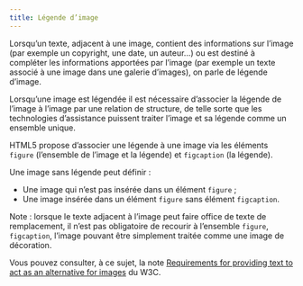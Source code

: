 ```yaml
---
title: Légende d’image
---
```


Lorsqu’un texte, adjacent à une image, contient des informations sur l’image
(par exemple un copyright, une date, un auteur…) ou est destiné à compléter
les informations apportées par l’image (par exemple un texte associé à une
image dans une galerie d’images), on parle de légende d’image.

Lorsqu’une image est légendée il est nécessaire d’associer la légende de
l’image à l’image par une relation de structure, de telle sorte que les
technologies d’assistance puissent traiter l’image et sa légende comme un
ensemble unique.

HTML5 propose d’associer une légende à une image via les éléments `figure`
(l’ensemble de l’image et la légende) et `figcaption` (la légende).

Une image sans légende peut définir :

- Une image qui n’est pas insérée dans un élément `figure` ;
- Une image insérée dans un élément `figure` sans élément `figcaption`.

Note : lorsque le texte adjacent à l’image peut faire office de texte de
remplacement, il n’est pas obligatoire de recourir à l’ensemble `figure`,
`figcaption`, l’image pouvant être simplement traitée comme une image de
décoration.

Vous pouvez consulter, à ce sujet, la note <span lang="en">[Requirements for providing text to act as an alternative for images](https://www.w3.org/TR/html51/semantics-embedded-content.html#alt-text)</span> du W3C.
